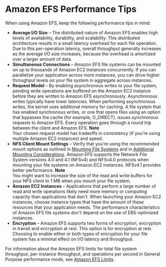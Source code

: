 # Amazon EFS Performance Tips<a name="performance-tips"></a>

When using Amazon EFS, keep the following performance tips in mind:
+ **Average I/O Size** – The distributed nature of Amazon EFS enables high levels of availability, durability, and scalability\. This distributed architecture results in a small latency overhead for each file operation\. Due to this per\-operation latency, overall throughput generally increases as the average I/O size increases, because the overhead is amortized over a larger amount of data\.
+ **Simultaneous Connections** – Amazon EFS file systems can be mounted on up to thousands of Amazon EC2 instances concurrently\. If you can parallelize your application across more instances, you can drive higher throughput levels on your file system in aggregate across instances\.
+ **Request Model** – By enabling asynchronous writes to your file system, pending write operations are buffered on the Amazon EC2 instance before they are written to Amazon EFS asynchronously\. Asynchronous writes typically have lower latencies\. When performing asynchronous writes, the kernel uses additional memory for caching\. A file system that has enabled synchronous writes, or one that opens files using an option that bypasses the cache \(for example, O\_DIRECT\), issues synchronous requests to Amazon EFS\. Every operation goes through a round trip between the client and Amazon EFS\.
**Note**  
Your chosen request model has tradeoffs in consistency \(if you're using multiple Amazon EC2 instances\) and speed\.
+ **NFS Client Mount Settings** – Verify that you’re using the recommended mount options as outlined in [Mounting File Systems](mounting-fs.md) and in [Additional Mounting Considerations](mounting-fs-mount-cmd-general.md)\. Amazon EFS supports the Network File System versions 4\.0 and 4\.1 \(NFSv4\) and NFSv4\.0 protocols when mounting your file systems on Amazon EC2 instances\. NFSv4\.1 provides better performance\.
**Note**  
You might want to increase the size of the read and write buffers for your NFS client to 1 MB when you mount your file system\.
+ **Amazon EC2 Instances** – Applications that perform a large number of read and write operations likely need more memory or computing capacity than applications that don't\. When launching your Amazon EC2 instances, choose instance types that have the amount of these resources that your application needs\. The performance characteristics of Amazon EFS file systems don't depend on the use of EBS\-optimized instances\.
+ **Encryption** – Amazon EFS supports two forms of encryption, encryption in transit and encryption at rest\. This option is for encryption at rest\. Choosing to enable either or both types of encryption for your file system has a minimal effect on I/O latency and throughput\.

For information about the Amazon EFS limits for total file system throughput, per\-instance throughput, and operations per second in General Purpose performance mode, see [Amazon EFS Limits](limits.md)\.